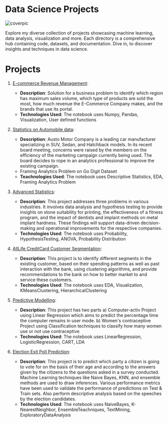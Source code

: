 # Data Science Projects

![coverpic](https://github.com/Saiganesh3838/Mini-Data-analytics-and-ML-projects/assets/157223211/041c9809-d64f-4788-829c-955775d968fa)

Explore my diverse collection of projects showcasing machine learning, data analysis, visualization and more. Each directory is a comprehensive hub containing code, datasets, and documentation. Dive in, to discover insights and techniques in data science.

# Projects

1. [E-commerce Revenue Management](https://github.com/Saiganesh3838/Mini-Data-analytics-and-ML-projects/tree/main/1.%20E-commerce%20revenue%20management):
    - **Description**: Solution for a business problem to identify which region has maximum sales volume, which type of products are sold the most, how much revenue the E-Commerce Company makes, and the brands that use its portal.
    - **Technologies Used**: The notebook uses Numpy, Pandas, Visualization, User defined functions

2. [Statistics on Automobile data](https://github.com/Saiganesh3838/Mini-Data-analytics-and-ML-projects/tree/main/2.%20Statistics%20on%20automobile%20data):
    - **Description**: Austo Motor Company is a leading car manufacturer specializing in SUV, Sedan, and Hatchback models. In its recent board meeting, concerns were raised by the members on the efficiency of the marketing campaign currently being used. The board decides to rope in an analytics professional to improve the existing campaign.
    -  Framing Analytics Problem on Go Digit Dataset
    -  **Teachnologies Used**: The notebook uses Descriptive Statistics, EDA, Framing Analytics Problem
  
3. [Advanced Statistics](https://github.com/Saiganesh3838/Mini-Data-analytics-and-ML-projects/tree/main/3.%20Advanced%20Statistics):
    - **Description**: This project addresses three problems in various industries. It involves data analysis and hypothesis testing to provide insights on stone suitability for printing, the effectiveness of a fitness program, and the impact of dentists and implant methods on metal implant hardness. These findings will support data-driven decision-making and operational improvements for the respective companies.
    - **Technologies Used**: The notebook uses Probability, HypothesisTesting, ANOVA, Probability Distribution

4. [AllLife CreditCard Customer Segmentation](https://github.com/Saiganesh3838/Mini-Data-analytics-and-ML-projects/tree/main/4.%20AllLife%20Credit%20Card%20Customer%20Segmentation):
    -  **Description**: This project is to identify different segments in the existing customer, based on their spending patterns as well as past interaction with the bank, using clustering algorithms, and provide recommendations to the bank on how to better market to and service these customers.
    -  **Technologies Used**: The notebook uses EDA, Visualization, KMeansClustering, HierarchicalClustering

5. [Predictive Modelling](https://github.com/Saiganesh3838/Mini-Data-analytics-and-ML-projects/tree/main/5.%20Predictive%20Modelling):
    - **Description**: This project has two parts a) Computer-activ Project using Linear Regression which aims to predict the percentage time the computer remains in user mode. b) Women's contraceptive Project using Classification techniques to classify how many women use or not use contraceptive
    - **Technologies Used**: The notebook uses LinearRegression, LogisticRegression, CART, LDA
  
6. [Election Exit Poll Prediction](https://github.com/Saiganesh3838/Mini-Data-analytics-and-ML-projects/tree/main/6.%20Election%20Exit%20Poll%20Prediction):
    - **Description**: This project is to predict which party a citizen is going to vote for on the basis of their age and according to the answers given by the citizens to the questions asked in a survey conducted. Machine Learning techniques like Naive Bayes, KNN, and ensemble methods are used to draw inferences. Various performance metrics have been used to validate the performance of predictions on Test & Train sets. Also perform descriptive analysis based on the speeches by the election candidates.
    - **Technologies Used**: The notebook uses NaiveBayes, K-NearestNeighbor, EnsembleTeachniques, TextMining, ExploratoryDataAnalysis 
   
   
   
